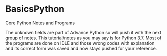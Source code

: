 # BasicsPython
Core Python Notes and Programs

The unknown fields are part of Advance Python so will push it with the next group of notes. This tutorial/notes as you may say is for Python 3.7. Most of the programs are done on IDLE and those wrong codes with explanation and its correct form was saved and now stays pushed for your reference.
